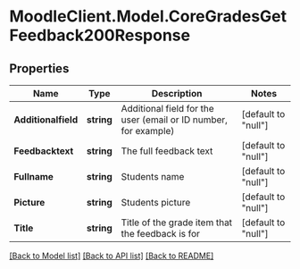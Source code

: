 # MoodleClient.Model.CoreGradesGetFeedback200Response

## Properties

Name | Type | Description | Notes
------------ | ------------- | ------------- | -------------
**Additionalfield** | **string** | Additional field for the user (email or ID number, for example) | [default to "null"]
**Feedbacktext** | **string** | The full feedback text | [default to "null"]
**Fullname** | **string** | Students name | [default to "null"]
**Picture** | **string** | Students picture | [default to "null"]
**Title** | **string** | Title of the grade item that the feedback is for | [default to "null"]

[[Back to Model list]](../README.md#documentation-for-models) [[Back to API list]](../README.md#documentation-for-api-endpoints) [[Back to README]](../README.md)

